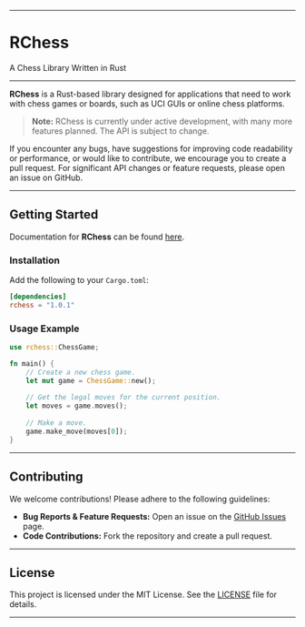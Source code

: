 
---

# RChess

A Chess Library Written in Rust

---

**RChess** is a Rust-based library designed for applications that need to work with chess games or boards, such as UCI GUIs or online chess platforms.

> **Note:** RChess is currently under active development, with many more features planned. The API is subject to change.

If you encounter any bugs, have suggestions for improving code readability or performance, or would like to contribute, we encourage you to create a pull request. For significant API changes or feature requests, please open an issue on GitHub.

---

## Getting Started

Documentation for **RChess** can be found [here](https://docs.rs/rchess/1.0.1/rchess/).

### Installation

Add the following to your `Cargo.toml`:

```toml
[dependencies]
rchess = "1.0.1"
```

### Usage Example

```rust
use rchess::ChessGame;

fn main() {
    // Create a new chess game.
    let mut game = ChessGame::new();
    
    // Get the legal moves for the current position.
    let moves = game.moves();
    
    // Make a move.
    game.make_move(moves[0]);
}
```

---

## Contributing

We welcome contributions! Please adhere to the following guidelines:

- **Bug Reports & Feature Requests:** Open an issue on the [GitHub Issues](https://github.com/Shadowcat650/rchess/issues) page.
- **Code Contributions:** Fork the repository and create a pull request.

---

## License

This project is licensed under the MIT License. See the [LICENSE](https://github.com/Shadowcat650/rchess/blob/main/LICENSE) file for details.

---
